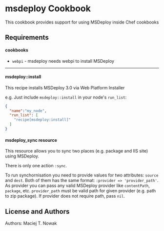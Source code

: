 msdeploy Cookbook
=================
This cookbook provides support for using MSDeploy inside Chef cookbooks

Requirements
------------
#### cookbooks
- `webpi` - msdeploy needs webpi to install MSDeploy

-----
#### msdeploy::install
This recipe installs MSDeploy 3.0 via Web Platform Installer

e.g.
Just include `msdeploy::install` in your node's `run_list`:

```json
{
  "name":"my_node",
  "run_list": [
    "recipe[msdeploy:install]"
  ]
}
```

#### msdeploy_sync resource
This resource allows you to sync two places (e.g. package and IIS site) using MSDeploy. 

There is only one action `:sync`.

To run synchornisation you need to provide values for two attributes: `source` and `dest`. Both of them has the same format: `:provider => 'provider_path'`. 
As provider you can pass any valid MSDeploy provider like `contentPath`, `package`, etc. `provider_path` must be valid path for given provider (e.g. path to zip package). If provider does not require path, pass `nil`.

License and Authors
-------------------
Authors: Maciej T. Nowak
